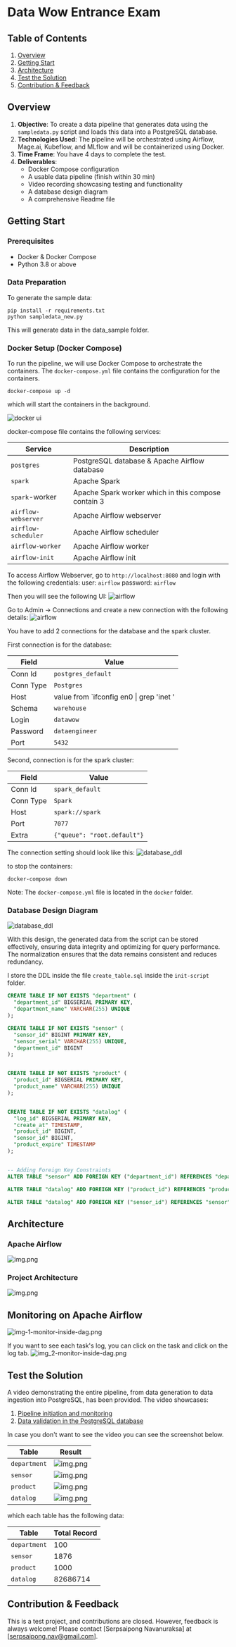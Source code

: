 # Data Wow Entrance Exam

## Table of Contents
1. [Overview](#overview)
2. [Getting Start](#getting-start)
3. [Architecture](#architecture)
4. [Test the Solution](#test-the-solution)
5. [Contribution & Feedback](#contribution--feedback)

## Overview 
1. **Objective**: To create a data pipeline that generates data using the `sampledata.py` script and loads this data into a PostgreSQL database.
2. **Technologies Used**: The pipeline will be orchestrated using Airflow, Mage.ai, Kubeflow, and MLflow and will be containerized using Docker.
3. **Time Frame**: You have 4 days to complete the test.
4. **Deliverables**: 
   - Docker Compose configuration
   - A usable data pipeline (finish within 30 min)
   - Video recording showcasing testing and functionality
   - A database design diagram
   - A comprehensive Readme file

## Getting Start

### Prerequisites
- Docker & Docker Compose
- Python 3.8 or above

### Data Preparation
To generate the sample data:

```shell
pip install -r requirements.txt
python sampledata_new.py
```

This will generate data in the data_sample folder.

### Docker Setup (Docker Compose)
To run the pipeline, we will use Docker Compose to orchestrate the containers. The `docker-compose.yml` file contains the configuration for the containers. 

```shell
docker-compose up -d
```

which will start the containers in the background.

![docker ui](document/docker-ui.png)

docker-compose file contains the following services:

| Service           | Description                                         |
|-------------------|-----------------------------------------------------|
| `postgres`         | PostgreSQL database   & Apache Airflow database     |
| `spark`            | Apache Spark                                        |
| `spark`-worker     | Apache Spark worker which in this compose contain 3 |
| `airflow-webserver` | Apache Airflow  webserver                           |
| `airflow-scheduler` | Apache Airflow scheduler                            |
| `airflow-worker`   | Apache Airflow worker                               |
| `airflow-init`     | Apache Airflow init                                 |

To access Airflow Webserver, go to `http://localhost:8080` and login with the following credentials:
user: `airflow`
password: `airflow`

Then you will see the following UI:
![airflow](document/apache-airflow-UI.png)

Go to Admin -> Connections and create a new connection with the following details:
![airflow](document/airflow_connection_setting.png)

You have to add 2 connections for the database and the spark cluster.

First connection is for the database:

| Field           | Value                                    |
|-------------------|------------------------------------------|
| Conn Id         | `postgres_default`                       |
| Conn Type            | `Postgres`                               |
| Host     | value from `ifconfig en0 \| grep 'inet ' | awk '{print $2}'` |
| Schema   | `warehouse`                              |
| Login   | `datawow`                                |
| Password   | `dataengineer`                           |
| Port   | `5432`                                   |

Second, connection is for the spark cluster:

| Field           | Value           |
|-------------------|-----------------|
| Conn Id         | `spark_default` |
| Conn Type            | `Spark`         |
| Host     | `spark://spark`     |
| Port   | `7077`          |
| Extra   | `{"queue": "root.default"}` |

The connection setting should look like this:
![database_ddl](document/airflow-connection.png)

to stop the containers:

```shell
docker-compose down
```

Note: The `docker-compose.yml` file is located in the `docker` folder.


### Database Design Diagram

![database_ddl](document/data-wow-exam-ddl.svg)

With this design, the generated data from the script can be stored effectively, ensuring data integrity and optimizing for query performance. The normalization ensures that the data remains consistent and reduces redundancy. 

I store the DDL inside the file `create_table.sql` inside the `init-script` folder.

```sql
CREATE TABLE IF NOT EXISTS "department" (
  "department_id" BIGSERIAL PRIMARY KEY,
  "department_name" VARCHAR(255) UNIQUE
);

CREATE TABLE IF NOT EXISTS "sensor" (
  "sensor_id" BIGINT PRIMARY KEY,
  "sensor_serial" VARCHAR(255) UNIQUE,
  "department_id" BIGINT
);


CREATE TABLE IF NOT EXISTS "product" (
  "product_id" BIGSERIAL PRIMARY KEY,
  "product_name" VARCHAR(255) UNIQUE
);


CREATE TABLE IF NOT EXISTS "datalog" (
  "log_id" BIGSERIAL PRIMARY KEY,
  "create_at" TIMESTAMP,
  "product_id" BIGINT,
  "sensor_id" BIGINT,
  "product_expire" TIMESTAMP
);


-- Adding Foreign Key Constraints
ALTER TABLE "sensor" ADD FOREIGN KEY ("department_id") REFERENCES "department" ("department_id");

ALTER TABLE "datalog" ADD FOREIGN KEY ("product_id") REFERENCES "product" ("product_id");

ALTER TABLE "datalog" ADD FOREIGN KEY ("sensor_id") REFERENCES "sensor" ("sensor_id");

```

## Architecture

### Apache Airflow
![img.png](document/apache-airflow-architecture.png)

### Project Architecture
![img.png](document/project-architecture.png)

## Monitoring on Apache Airflow

![img-1-monitor-inside-dag.png](document/monitor-inside-dag-1.png)

If you want to see each task's log, you can click on the task and click on the log tab.
![img_2-monitor-inside-dag.png](document/monitor-inside-dag-2.png)



## Test the Solution
A video demonstrating the entire pipeline, from data generation to data ingestion into PostgreSQL, has been provided. The video showcases:

1. [Pipeline initiation and monitoring](https://1drv.ms/f/s!ArqUMDU_R-ndg9l0MMeY5aon-heD4w?e=8jmMaM)
2. [Data validation in the PostgreSQL database](https://1drv.ms/f/s!ArqUMDU_R-ndg9l52GeZCIK3epfkbA?e=Bbocb3)


In case you don't want to see the video you can see the screenshot below.

| Table           | Result                                        | 
|-------------------|-----------------------------------------------------|
| `department`         | ![img.png](document/department-table-data.png)        |
| `sensor`            | ![img.png](document/sensor-table-data.png)                     |
| `product`     | ![img.png](document/product-table-data.png)           |
| `datalog`   | ![img.png](document/datalog-table-data.png)           |

which each table has the following data:

| Table           | Total Record |
|-------------------|--------------|
| `department`         | 100          |
| `sensor`            | 1876         |
| `product`     | 1000         |
| `datalog`   | 82686714         |


## Contribution & Feedback
This is a test project, and contributions are closed. However, feedback is always welcome! Please contact [Serpsaipong Navanuraksa] at [serpsaipong.nav@gmail.com].


